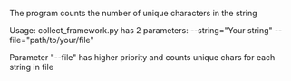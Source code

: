 The program counts the number 
of unique characters in the string

Usage:
collect_framework.py has 2 parameters:
--string="Your string"
--file="path/to/your/file"

Parameter "--file" has higher priority
and counts unique chars for each string in file